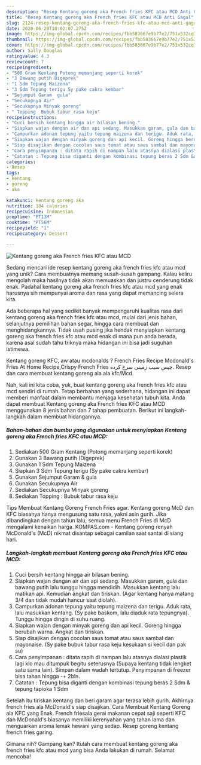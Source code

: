 ```yaml
---
description: "Resep Kentang goreng aka French fries KFC atau MCD Anti Gagal"
title: "Resep Kentang goreng aka French fries KFC atau MCD Anti Gagal"
slug: 2124-resep-kentang-goreng-aka-french-fries-kfc-atau-mcd-anti-gagal
date: 2020-06-20T10:02:07.275Z
image: https://img-global.cpcdn.com/recipes/fbb583667e9b77e2/751x532cq70/kentang-goreng-aka-french-fries-kfc-atau-mcd-foto-resep-utama.jpg
thumbnail: https://img-global.cpcdn.com/recipes/fbb583667e9b77e2/751x532cq70/kentang-goreng-aka-french-fries-kfc-atau-mcd-foto-resep-utama.jpg
cover: https://img-global.cpcdn.com/recipes/fbb583667e9b77e2/751x532cq70/kentang-goreng-aka-french-fries-kfc-atau-mcd-foto-resep-utama.jpg
author: Sally Douglas
ratingvalue: 4.3
reviewcount: 7
recipeingredient:
- "500 Gram Kentang Potong memanjang seperti korek"
- "3 Bawang putih Digeprek"
- "1 Sdm Tepung Maizena"
- "3 Sdm Tepung terigu Sy pake cakra kembar"
- "Sejumput Garam  gula"
- "Secukupnya Air"
- "Secukupnya Minyak goreng"
- " Topping  Bubuk tabur rasa keju"
recipeinstructions:
- "Cuci bersih kentang hingga air bilasan bening."
- "Siapkan wajan dengan air dan api sedang. Masukkan garam, gula dan bawang putih lalu tunggu hingga mendidih. Masukkan kentang lalu matikan api. Kemudian angkat dan tiriskan. (Agar kentang hanya matang 3/4 dan tidak mudah hancur saat diolah)."
- "Campurkan adonan tepung yaitu tepung maizena dan terigu. Aduk rata, lalu masukkan kentang. (Sy pake baskom, lalu diaduk rata tepungnya). Tunggu hingga dingin di suhu ruang."
- "Siapkan wajan dengan minyak goreng dan api kecil. Goreng hingga berubah warna. Angkat dan tiriskan."
- "Siap disajikan dengan cocolan saus tomat atau saus sambal dan mayonaise. (Sy pake bubuk tabur rasa keju kesukaan si kecil dan pak su)"
- "Cara penyimpanan : ditata rapih di nampan lalu atasnya dialasi plastik lagi klo mau ditumpuk begitu seterusnya (Supaya kentang tidak lengket satu sama lain). Simpan dalam wadah tertutup. Penyimpanan di freezer bisa tahan hingga -+ 2bln."
- "Catatan : Tepung bisa diganti dengan kombinasi tepung beras 2 Sdm &amp; tepung tapioka 1 Sdm"
categories:
- Resep
tags:
- kentang
- goreng
- aka

katakunci: kentang goreng aka 
nutrition: 184 calories
recipecuisine: Indonesian
preptime: "PT13M"
cooktime: "PT56M"
recipeyield: "1"
recipecategory: Dessert

---
```



![Kentang goreng aka French fries KFC atau MCD](https://img-global.cpcdn.com/recipes/fbb583667e9b77e2/751x532cq70/kentang-goreng-aka-french-fries-kfc-atau-mcd-foto-resep-utama.jpg)

Sedang mencari ide resep kentang goreng aka french fries kfc atau mcd yang unik? Cara membuatnya memang susah-susah gampang. Kalau keliru mengolah maka hasilnya tidak akan memuaskan dan justru cenderung tidak enak. Padahal kentang goreng aka french fries kfc atau mcd yang enak harusnya sih mempunyai aroma dan rasa yang dapat memancing selera kita.

Ada beberapa hal yang sedikit banyak mempengaruhi kualitas rasa dari kentang goreng aka french fries kfc atau mcd, mulai dari jenis bahan, selanjutnya pemilihan bahan segar, hingga cara membuat dan menghidangkannya. Tidak usah pusing jika hendak menyiapkan kentang goreng aka french fries kfc atau mcd enak di mana pun anda berada, karena asal sudah tahu triknya maka hidangan ini bisa jadi suguhan istimewa.

Kentang goreng KFC, aw atau mcdonalds ? French Fries Recipe Mcdonald&#39;s Fries At Home Recipe,Crispy French Fries چپس سیب زمینی سرخ کرده. Resep dan cara membuat kentang goreng ala ala kfc/Mcd.


Nah, kali ini kita coba, yuk, buat kentang goreng aka french fries kfc atau mcd sendiri di rumah. Tetap berbahan yang sederhana, hidangan ini dapat memberi manfaat dalam membantu menjaga kesehatan tubuh kita. Anda dapat membuat Kentang goreng aka French fries KFC atau MCD menggunakan 8 jenis bahan dan 7 tahap pembuatan. Berikut ini langkah-langkah dalam membuat hidangannya.

<!--inarticleads1-->

##### Bahan-bahan dan bumbu yang digunakan untuk menyiapkan Kentang goreng aka French fries KFC atau MCD:

1. Sediakan 500 Gram Kentang (Potong memanjang seperti korek)
1. Gunakan 3 Bawang putih (Digeprek)
1. Gunakan 1 Sdm Tepung Maizena
1. Siapkan 3 Sdm Tepung terigu (Sy pake cakra kembar)
1. Gunakan Sejumput Garam &amp; gula
1. Gunakan Secukupnya Air
1. Sediakan Secukupnya Minyak goreng
1. Sediakan  Topping : Bubuk tabur rasa keju


Tips Membuat Kentang Goreng French Fries agar. Kentang goreng McD dan KFC biasanya hanya mengusung satu rasa, yakni asin gurih. Jika dibandingkan dengan tahun lalu, semua menu French Fries di McD mengalami kenaikan harga. KOMPAS.com - Kentang goreng renyah McDonald&#39;s (McD) nikmat disantap sebagai camilan saat santai di siang hari. 

<!--inarticleads2-->

##### Langkah-langkah membuat Kentang goreng aka French fries KFC atau MCD:

1. Cuci bersih kentang hingga air bilasan bening.
1. Siapkan wajan dengan air dan api sedang. Masukkan garam, gula dan bawang putih lalu tunggu hingga mendidih. Masukkan kentang lalu matikan api. Kemudian angkat dan tiriskan. (Agar kentang hanya matang 3/4 dan tidak mudah hancur saat diolah).
1. Campurkan adonan tepung yaitu tepung maizena dan terigu. Aduk rata, lalu masukkan kentang. (Sy pake baskom, lalu diaduk rata tepungnya). Tunggu hingga dingin di suhu ruang.
1. Siapkan wajan dengan minyak goreng dan api kecil. Goreng hingga berubah warna. Angkat dan tiriskan.
1. Siap disajikan dengan cocolan saus tomat atau saus sambal dan mayonaise. (Sy pake bubuk tabur rasa keju kesukaan si kecil dan pak su)
1. Cara penyimpanan : ditata rapih di nampan lalu atasnya dialasi plastik lagi klo mau ditumpuk begitu seterusnya (Supaya kentang tidak lengket satu sama lain). Simpan dalam wadah tertutup. Penyimpanan di freezer bisa tahan hingga -+ 2bln.
1. Catatan : Tepung bisa diganti dengan kombinasi tepung beras 2 Sdm &amp; tepung tapioka 1 Sdm


Setelah itu tiriskan kentang dan beri garam agar terasa lebih gurih. Akhirnya french fries ala McDonald&#39;s siap disajikan. Cara Membuat Kentang Goreng ala KFC yang Enak. French friesala gerai makanan cepat saji seperti KFC dan McDonald&#39;s biasanya memiliki kerenyahan yang tahan lama dan menguarkan aroma lemak hewani yang sedap. Resep goreng kentang french fries garing. 

Gimana nih? Gampang kan? Itulah cara membuat kentang goreng aka french fries kfc atau mcd yang bisa Anda lakukan di rumah. Selamat mencoba!
